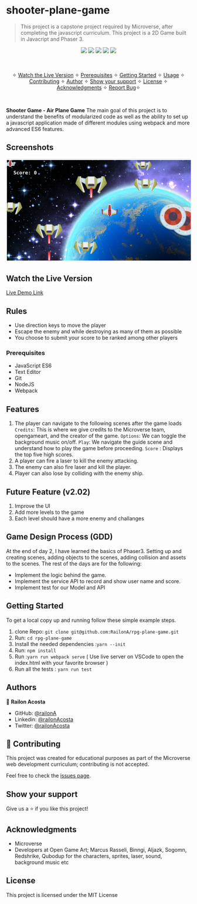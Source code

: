 # shooter-plane-game

> This project is a capstone project required by Microverse, after completing the javascript curriculum. This project is a 2D Game built in Javacript and Phaser 3.


<p align="center">
    <a href="https://img.shields.io/badge/Microverse-blueviolet" alt="Contributors">
        <img src="https://img.shields.io/badge/Microverse-blueviolet" /></a>
    <a href="https://www.javascript.com/" alt="JS">
        <img src="https://img.shields.io/badge/javaScript-ES6-yellow" /></a>
    <a href="https://webpack.js.org//" alt="Webpack">
        <img src="https://img.shields.io/badge/Webpack.js-5.21.2-blue" /></a>
    <a href="https://eslint.org/" alt="Eslint">
        <img src="https://img.shields.io/badge/eslint-6.8.0-red" /></a>
    <a href="https://stylelint.io/" alt="Stylelint">
        <img src="https://img.shields.io/badge/Stylelint-13.3.x-green" /></a>
</p>

<p align="center">
    <br />
    <br />&#10023;
    <a href="#Prerequisites">Watch the Live Version</a> &#10023;
    <a href="#Prerequisites">Prerequisites</a> &#10023;
    <a href="#Getting-Started">Getting Started</a> &#10023;
    <a href="#Usage">Usage</a> &#10023;
    <a href="#Contributing">Contributing</a> &#10023;
    <a href="#Author">Author</a> &#10023;
    <a href="#Show-your-support">Show your support</a> &#10023;
    <a href="#License">License</a> &#10023;
    <a href="#Acknowledgments">Acknowledgments</a> &#10023;
    <a href="https://github.com/pacyL2K19/rpg-game/issues">Report Bug</a>&#10023;

</p>

<br/>


<b>Shooter Game - Air Plane Game</b> The main goal of this project is to understand the benefits of modularized code as well as the ability to set up a javascript application made of different modules using webpack and more advanced ES6 features.

## Screenshots

<img src="./dist/assets/Screenshot.png">

## Watch the Live Version

[Live Demo Link](https://railona.github.io/rpg-plane-game/)


## Rules

- Use direction keys to move the player 
- Escape the enemy and while destroying as many of them as possible
- You choose to submit your score to be ranked among other players

### Prerequisites

- JavaScript ES6
- Text Editor
- Git
- NodeJS
- Webpack


## Features

1. The player can navigate to the following scenes after the game loads
`Credits`: This is where we give credits to the Microverse team, opengameart, and the creator of the game.
`Options`: We can toggle the background music on/off.
`Play`: We navigate the guide scene and understand how to play the game before proceeding.
`Score` : Displays the top five high scores.
2. A player can fire a laser to kill the enemy attacking.
3. The enemy can also fire laser and kill the player.
4. Player can also lose by colliding with the enemy ship.  

## Future Feature (v2.02)

1. Improve the UI
2. Add more levels to the game
3. Each level should have a more enemy and challanges

## Game Design Process (GDD)

At the end of day 2, I have learned the basics of Phaser3. Setting up and creating scenes, adding objects to the scenes, adding collision and assets to the scenes.
The rest of the days are for the following:
- Implement the logic behind the game.
- Implement the service API to record and show user name and score.
- Implement test for our Model and API


## Getting Started

To get a local copy up and running follow these simple example steps.

1. clone Repo: `git clone git@github.com:RailonA/rpg-plane-game.git`
2. Run: `cd rpg-plane-game`
3. Install the needed dependencies :`yarn --init`
4. Run: `npm install`
5. Run :`yarn run webpack serve` ( Use live server on VSCode to open the index.html with your favorite browser )
6. Run all the tests : `yarn run test`

## Authors

👤 **Railon Acosta**
- GitHub: [@railonA](https://github.com/RailonA)
- Linkedin: [@railonAcosta](https://www.linkedin.com/in/railon-acosta-81265180/)
- Twitter: [@railonAcosta](https://twitter.com/RailonAcosta)


## 🤝 Contributing
This project was created for educational purposes as part of the Microverse web development curriculum; contributing is not accepted.

Feel free to check the [issues page](https://github.com/RailonA/rpg-plane-game/issues).

## Show your support

Give us a ⭐️ if you like this project!

## Acknowledgments
- Microverse
- Developers at Open Game Art; Marcus Rasseli, Binngi, Aljazk, Sogomn, Redshrike, Qubodup for the characters, sprites, laser, sound, background music etc
                  
## License

This project is licensed under the MIT License
